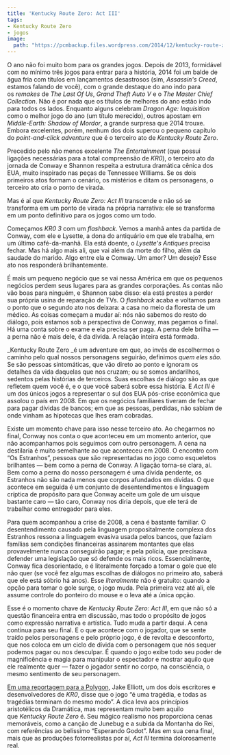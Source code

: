 ```yaml
---
title: 'Kentucky Route Zero: Act III'
tags:
- Kentucky Route Zero
- jogos
image:
  path: "https://pcmbackup.files.wordpress.com/2014/12/kentucky-route-zero-act-iii.jpg"
---
```

O ano não foi muito bom para os grandes jogos. Depois de 2013, formidável com no mínimo três jogos para entrar para a história, 2014 foi um balde de água fria com títulos em lançamentos desastrosos (sim, _Assassin's Creed_, estamos falando de você), com o grande destaque do ano indo para os _remakes_ de _The Last Of Us_, _Grand Theft Auto V_ e o _The Master Chief Collection_. Não é por nada que os títulos de melhores do ano estão indo para todos os lados. Enquanto alguns celebram _Dragon Age: Inquisition_ como o melhor jogo do ano (um título merecido), outros apostam em _Middle-Earth: Shadow of Mordor_, a grande surpresa que 2014 trouxe. Embora excelentes, porém, nenhum dos dois superou o pequeno capítulo do _point-and-click adventure_ que é o terceiro ato de _Kentucky Route Zero_.

Precedido pelo não menos excelente _The Entertainment_ (que possui ligações necessárias para a total compreensão de _KR0_), o terceiro ato da jornada de Conway e Shannon respeita a estrutura dramática cênica dos EUA, muito inspirado nas peças de Tennessee Williams. Se os dois primeiros atos formam o cenário, os mistérios e ditam os personagens, o terceiro ato cria o ponto de virada.

Mas é aí que _Kentucky Route Zero: Act III_ transcende e não só se transforma em um ponto de virada na própria narrativa: ele se transforma em um ponto definitivo para os jogos como um todo.

Começamos _KR0 3_ com um _flashback_. Vemos a manhã antes da partida de Conway, com ele e Lysette, a dona do antiquário em que ele trabalha, em um último café-da-manhã. Ela está doente, o _Lysette's Antiques_ precisa fechar. Mas há algo mais ali, que vai além da morte do filho, além da saudade do marido. Algo entre ela e Conway. Um amor? Um desejo? Esse ato nos responderá brilhantemente.

É mais um pequeno negócio que se vai nessa América em que os pequenos negócios perdem seus lugares para as grandes corporações. As contas não vão boas para ninguém, e Shannon sabe disso: ela está prestes a perder sua própria usina de reparação de TVs. O _flashback_ acaba e voltamos para o ponto que o segundo ato nos deixara: a casa no meio da floresta de um médico. As coisas começam a mudar aí: nós não sabemos do resto do diálogo, pois estamos sob a perspectiva de Conway, mas pegamos o final. Há uma conta sobre o exame e ela precisa ser paga. A perna dele brilha — a perna não é mais dele, é da dívida. A relação inteira está formada.

_Kentucky Route Zero _é um adventure em que, ao invés de escolhermos o caminho pelo qual nossos personagens seguirão, definimos _quem eles são_. Se são pessoas sintomáticas, que vão direto ao ponto e ignoram os detalhes da vida daquelas que nos cruzam; ou se somos andarilhos, sedentos pelas histórias de terceiros. Suas escolhas de diálogo são as que refletem quem você é, e o que você saberá sobre essa história. E _Act III_ é um dos únicos jogos a representar o sul dos EUA pós-crise econômica que assolou o país em 2008. Em que os negócios familiares tiveram de fechar para pagar dívidas de bancos; em que as pessoas, perdidas, não sabiam de onde vinham as hipotecas que lhes eram cobradas.

Existe um momento chave para isso nesse terceiro ato. Ao chegarmos no final, Conway nos conta o que aconteceu em um momento anterior, que não acompanhamos pois seguimos com outro personagem. A cena na destilaria é muito semelhante ao que aconteceu em 2008. O encontro com “Os Estranhos”, pessoas que são representadas no jogo como esqueletos brilhantes — bem como a perna de Conway. A ligação torna-se clara, aí. Bem como a perna do nosso personagem é uma dívida pendente, os Estranhos não são nada menos que corpos afundados em dívidas. O que acontece em seguida é um conjunto de desentendimentos e linguagem críptica de propósito para que Conway aceite um gole de um uísque bastante caro — tão caro, Conway nos diria depois, que ele terá de trabalhar como entregador para eles.

Para quem acompanhou a crise de 2008, a cena é bastante familiar. O desentendimento causado pela linguagem propositalmente complexa dos Estranhos ressona a linguagem evasiva usada pelos bancos, que faziam famílias sem condições financeiras assinarem montantes que elas provavelmente nunca conseguirão pagar; e pela polícia, que precisava defender uma legislação que só defende os mais ricos. Essencialmente, Conway fica desorientado, e é literalmente forçado a tomar o gole que ele não quer (se você fez algumas escolhas de diálogos no primeiro ato, saberá que ele está sóbrio há anos). Esse _literalmente_ não é gratuito: quando a opção para tomar o gole surge, o jogo muda. Pela primeira vez até ali, ele assume controle do ponteiro do mouse e o leva até a única opção.

Esse é o momento chave de _Kentucky Route Zero: Act III_, em que não só a questão financeira entra em discussão, mas todo o propósito de jogos como expressão narrativa e artística. Tudo muda a partir daqui. A cena continua para seu final. E o que acontece com o jogador, que se sente traído pelos personagens e pelo próprio jogo, é de revolta e desconforto, que nos coloca em um ciclo de dívida com o personagem que nós sequer podemos pagar ou nos desculpar. É quando o jogo exibe todo seu poder de magnificência e magia para manipular o espectador e mostrar aquilo que ele realmente quer — fazer o jogador sentir no corpo, na consciência, o mesmo sentimento de seu personagem.

[Em uma reportagem para a Polygon](http://www.polygon.com/features/2013/4/11/4158338/breathe-in-the-road-kentucky-route-zero "Breathe In The Road: Cardboard Computer and Kentucky Route Zero"), Jake Elliott, um dos dois escritores e desenvolvedores de _KR0_, disse que o jogo “é uma tragédia, e todas as tragédias terminam do mesmo modo”. A dica leva aos princípios aristotélicos da Dramática, mas representam muito bem aquilo que _Kentucky Route Zero_ é. Seu mágico realismo nos proporciona cenas memoráveis, como a canção de Junebug e a subida da Montanha do Rei, com referências ao belíssimo “Esperando Godot”. Mas em sua cena final, mais que as produções fotorrealistas por aí, _Act III_ termina dolorosamente real.
